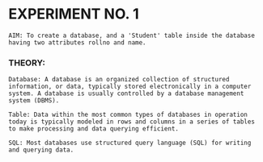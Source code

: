 # EXPERIMENT NO. 1
    AIM: To create a database, and a 'Student' table inside the database having two attributes rollno and name.

### THEORY:
    Database: A database is an organized collection of structured information, or data, typically stored electronically in a computer system. A database is usually controlled by a database management system (DBMS).
    
    Table: Data within the most common types of databases in operation today is typically modeled in rows and columns in a series of tables to make processing and data querying efficient.

    SQL: Most databases use structured query language (SQL) for writing and querying data.
